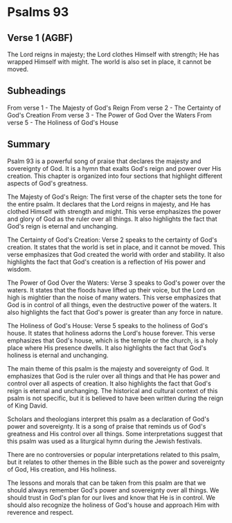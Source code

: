 # Psalms 93

## Verse 1 (AGBF)

The Lord reigns in majesty; the Lord clothes Himself with strength; He has wrapped Himself with might. The world is also set in place, it cannot be moved.

## Subheadings

From verse 1 - The Majesty of God's Reign
From verse 2 - The Certainty of God's Creation
From verse 3 - The Power of God Over the Waters
From verse 5 - The Holiness of God's House

## Summary

Psalm 93 is a powerful song of praise that declares the majesty and sovereignty of God. It is a hymn that exalts God's reign and power over His creation. This chapter is organized into four sections that highlight different aspects of God's greatness.

The Majesty of God's Reign:
The first verse of the chapter sets the tone for the entire psalm. It declares that the Lord reigns in majesty, and He has clothed Himself with strength and might. This verse emphasizes the power and glory of God as the ruler over all things. It also highlights the fact that God's reign is eternal and unchanging.

The Certainty of God's Creation:
Verse 2 speaks to the certainty of God's creation. It states that the world is set in place, and it cannot be moved. This verse emphasizes that God created the world with order and stability. It also highlights the fact that God's creation is a reflection of His power and wisdom.

The Power of God Over the Waters:
Verse 3 speaks to God's power over the waters. It states that the floods have lifted up their voice, but the Lord on high is mightier than the noise of many waters. This verse emphasizes that God is in control of all things, even the destructive power of the waters. It also highlights the fact that God's power is greater than any force in nature.

The Holiness of God's House:
Verse 5 speaks to the holiness of God's house. It states that holiness adorns the Lord's house forever. This verse emphasizes that God's house, which is the temple or the church, is a holy place where His presence dwells. It also highlights the fact that God's holiness is eternal and unchanging.

The main theme of this psalm is the majesty and sovereignty of God. It emphasizes that God is the ruler over all things and that He has power and control over all aspects of creation. It also highlights the fact that God's reign is eternal and unchanging. The historical and cultural context of this psalm is not specific, but it is believed to have been written during the reign of King David.

Scholars and theologians interpret this psalm as a declaration of God's power and sovereignty. It is a song of praise that reminds us of God's greatness and His control over all things. Some interpretations suggest that this psalm was used as a liturgical hymn during the Jewish festivals.

There are no controversies or popular interpretations related to this psalm, but it relates to other themes in the Bible such as the power and sovereignty of God, His creation, and His holiness.

The lessons and morals that can be taken from this psalm are that we should always remember God's power and sovereignty over all things. We should trust in God's plan for our lives and know that He is in control. We should also recognize the holiness of God's house and approach Him with reverence and respect.